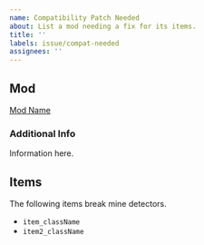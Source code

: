 ```yaml
---
name: Compatibility Patch Needed
about: List a mod needing a fix for its items.
title: ''
labels: issue/compat-needed
assignees: ''
---
```


## Mod
[Mod Name](https://steamcommunity.com/sharedfiles/filedetails/?id=STEAM_ID)

### Additional Info
Information here.

## Items
The following items break mine detectors.
- `item_className`
- `item2_className`